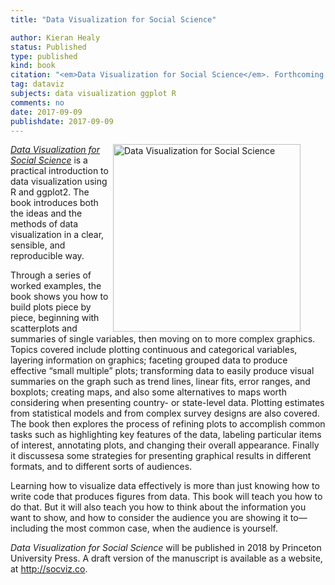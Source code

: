 ```yaml
---
title: "Data Visualization for Social Science"

author: Kieran Healy
status: Published
type: published
kind: book
citation: "<em>Data Visualization for Social Science</em>. Forthcoming. Princeton University Press."
tag: dataviz
subjects: data visualization ggplot R
comments: no
date: 2017-09-09
publishdate: 2017-09-09
---
```

<p><figure><img class="lbg" src="http://kieranhealy.org/files/misc/dv-cover-sm2.png" align="right" width=300px alt="Data Visualization for Social Science"></figure><em><a href="http://socviz.co">Data Visualization for Social Science</a></em> is a practical introduction to data visualization using R and ggplot2. The book introduces both the ideas and the methods of data visualization in a clear, sensible, and reproducible way. 

Through a series of worked examples, the book shows you how to build plots piece by piece, beginning with scatterplots and summaries of single variables, then moving on to more complex graphics. Topics covered include plotting continuous and categorical variables, layering information on graphics; faceting grouped data to produce effective “small multiple” plots; transforming data to easily produce visual summaries on the graph such as trend lines, linear fits, error ranges, and boxplots; creating maps, and also some alternatives to maps worth considering when presenting country- or state-level data. Plotting estimates from statistical models and from complex survey designs are also covered. The book then explores the process of refining plots to accomplish common tasks such as highlighting key features of the data, labeling particular items of interest, annotating plots, and changing their overall appearance. Finally it discussesa some strategies for presenting graphical results in different formats, and to different sorts of audiences.

Learning how to visualize data effectively is more than just knowing how to write code that produces figures from data. This book will teach you how to do that. But it will also teach you how to think about the information you want to show, and how to consider the audience you are showing it to—including the most common case, when the audience is yourself.

<em>Data Visualization for Social Science</em> will be published in 2018 by Princeton University Press. A draft version of the manuscript is available as a website, at <http://socviz.co>.
